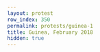 ```yaml
---
layout: protest
row_index: 350
permalink: protests/guinea-1
title: Guinea, February 2018
hidden: true
---
```


